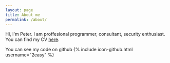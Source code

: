 ```yaml
---
layout: page
title: About me
permalink: /about/
---
```


Hi, I'm Peter. I am proffesional programmer, consultant, security enthusiast. You can find my CV [here][cv].


You can see my code on github
{% include icon-github.html username="2easy" %}

[cv]: /piotr_olchawa_CV.pdf
